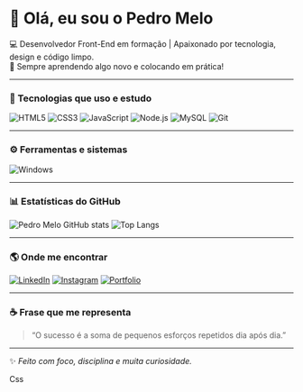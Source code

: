 # 👋 Olá, eu sou o Pedro Melo  

💻 Desenvolvedor Front-End em formação | Apaixonado por tecnologia, design e código limpo.  
🚀 Sempre aprendendo algo novo e colocando em prática!  

---

### 🧠 Tecnologias que uso e estudo
![HTML5](https://img.shields.io/badge/HTML5-%23E34F26?style=for-the-badge&logo=html5&logoColor=white)
![CSS3](https://img.shields.io/badge/CSS3-%231572B6?style=for-the-badge&logo=css3&logoColor=white)
![JavaScript](https://img.shields.io/badge/JavaScript-%23F7DF1E?style=for-the-badge&logo=javascript&logoColor=black)
![Node.js](https://img.shields.io/badge/Node.js-%23339933?style=for-the-badge&logo=node.js&logoColor=white)
![MySQL](https://img.shields.io/badge/MySQL-%2300758F?style=for-the-badge&logo=mysql&logoColor=white)
![Git](https://img.shields.io/badge/GIT-%23E44C30?style=for-the-badge&logo=git&logoColor=white)

---

### ⚙️ Ferramentas e sistemas
![Windows](https://img.shields.io/badge/Windows-%230078D6?style=for-the-badge&logo=windows&logoColor=white)

---

### 📊 Estatísticas do GitHub
![Pedro Melo GitHub stats](https://github-readme-stats.vercel.app/api?username=pedromelo&show_icons=true&theme=tokyonight)
![Top Langs](https://github-readme-stats.vercel.app/api/top-langs/?username=pedromelo&layout=compact&theme=tokyonight)

---

### 🌎 Onde me encontrar
[![LinkedIn](https://img.shields.io/badge/LinkedIn-%230A66C2?style=for-the-badge&logo=linkedin&logoColor=white)](https://www.linkedin.com/in/jo%C3%A3o-pedro-de-melo-carvalho-2b5194264/)
[![Instagram](https://img.shields.io/badge/Instagram-%23E4405F?style=for-the-badge&logo=instagram&logoColor=white)](https://www.instagram.com/pedromeloo11/)
[![Portfolio](https://img.shields.io/badge/Portfolio-%23000000?style=for-the-badge&logo=About.me&logoColor=white)](https://easy-war.surge.sh/)

---

### ☕ Frase que me representa
> “O sucesso é a soma de pequenos esforços repetidos dia após dia.”  

---

✨ _Feito com foco, disciplina e muita curiosidade._


Css

<style>
  background-color: black;
</style>
